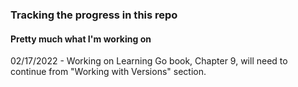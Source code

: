 ### Tracking the progress in this repo
#### Pretty much what I'm working on

02/17/2022 - Working on Learning Go book, Chapter 9, will need to continue from "Working with Versions" section.
